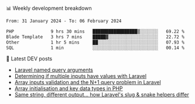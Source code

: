 📊 Weekly development breakdown
<!--START_SECTION:waka-->

```txt
From: 31 January 2024 - To: 06 February 2024

PHP              9 hrs 30 mins   █████████████████▒░░░░░░░   69.22 %
Blade Template   3 hrs 7 mins    █████▓░░░░░░░░░░░░░░░░░░░   22.72 %
Other            1 hr 5 mins     ██░░░░░░░░░░░░░░░░░░░░░░░   07.93 %
SQL              1 min           ░░░░░░░░░░░░░░░░░░░░░░░░░   00.14 %
```

<!--END_SECTION:waka-->

📕 Latest DEV posts
<!-- BLOG-POST-LIST:START -->
- [Laravel named query arguments](https://dev.to/michaelvickersuk/laravel-named-query-arguments-28kd)
- [Determining if multiple inputs have values with Laravel](https://dev.to/michaelvickersuk/determining-if-multiple-inputs-have-values-with-laravel-km6)
- [Array inputs validation and the N+1 query problem in Laravel](https://dev.to/michaelvickersuk/array-inputs-validation-and-the-n1-query-problem-in-laravel-2agb)
- [Array initialisation and key data types in PHP](https://dev.to/michaelvickersuk/array-initialisation-and-key-data-types-in-php-1e5b)
- [Same string, different output... how Laravel&#39;s slug &amp; snake helpers differ](https://dev.to/michaelvickersuk/same-string-different-output-how-laravels-slug-snake-helpers-differ-1ccj)
<!-- BLOG-POST-LIST:END -->
